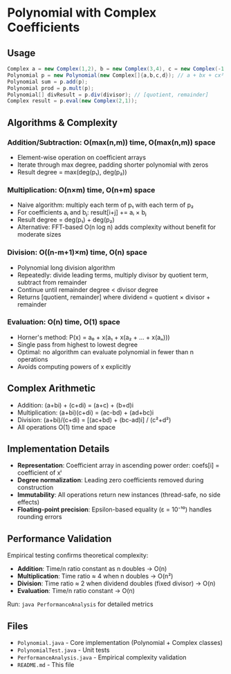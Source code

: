 # Polynomial with Complex Coefficients

## Usage
```java
Complex a = new Complex(1,2), b = new Complex(3,4), c = new Complex(-1,0), d = new Complex(0,-1.1);
Polynomial p = new Polynomial(new Complex[]{a,b,c,d}); // a + bx + cx² + dx³
Polynomial sum = p.add(p);
Polynomial prod = p.mult(p);
Polynomial[] divResult = p.div(divisor); // [quotient, remainder]
Complex result = p.eval(new Complex(2,1));
```

## Algorithms & Complexity

### Addition/Subtraction: O(max(n,m)) time, O(max(n,m)) space
- Element-wise operation on coefficient arrays
- Iterate through max degree, padding shorter polynomial with zeros
- Result degree = max(deg(p₁), deg(p₂))

### Multiplication: O(n×m) time, O(n+m) space
- Naive algorithm: multiply each term of p₁ with each term of p₂
- For coefficients aᵢ and bⱼ: result[i+j] += aᵢ × bⱼ
- Result degree = deg(p₁) + deg(p₂)
- Alternative: FFT-based O(n log n) adds complexity without benefit for moderate sizes

### Division: O((n-m+1)×m) time, O(n) space
- Polynomial long division algorithm
- Repeatedly: divide leading terms, multiply divisor by quotient term, subtract from remainder
- Continue until remainder degree < divisor degree
- Returns [quotient, remainder] where dividend = quotient × divisor + remainder

### Evaluation: O(n) time, O(1) space
- Horner's method: P(x) = a₀ + x(a₁ + x(a₂ + ... + x(aₙ)))
- Single pass from highest to lowest degree
- Optimal: no algorithm can evaluate polynomial in fewer than n operations
- Avoids computing powers of x explicitly

## Complex Arithmetic
- Addition: (a+bi) + (c+di) = (a+c) + (b+d)i
- Multiplication: (a+bi)(c+di) = (ac-bd) + (ad+bc)i
- Division: (a+bi)/(c+di) = [(ac+bd) + (bc-ad)i] / (c²+d²)
- All operations O(1) time and space

## Implementation Details
- **Representation**: Coefficient array in ascending power order: coefs[i] = coefficient of xⁱ
- **Degree normalization**: Leading zero coefficients removed during construction
- **Immutability**: All operations return new instances (thread-safe, no side effects)
- **Floating-point precision**: Epsilon-based equality (ε = 10⁻¹⁰) handles rounding errors

## Performance Validation
Empirical testing confirms theoretical complexity:
- **Addition**: Time/n ratio constant as n doubles → O(n)
- **Multiplication**: Time ratio ≈ 4 when n doubles → O(n²)
- **Division**: Time ratio ≈ 2 when dividend doubles (fixed divisor) → O(n)
- **Evaluation**: Time/n ratio constant → O(n)

Run: `java PerformanceAnalysis` for detailed metrics

## Files
- `Polynomial.java` - Core implementation (Polynomial + Complex classes)
- `PolynomialTest.java` - Unit tests
- `PerformanceAnalysis.java` - Empirical complexity validation
- `README.md` - This file